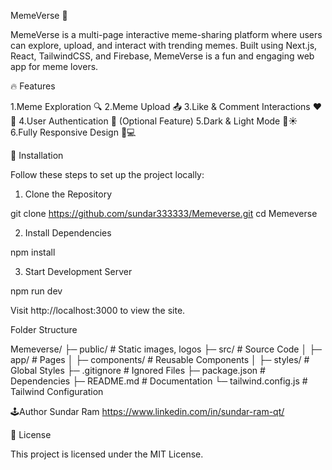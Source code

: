 MemeVerse 🎯

MemeVerse is a multi-page interactive meme-sharing platform where users can explore, upload, and interact with trending memes. Built using Next.js, React, TailwindCSS, and Firebase, MemeVerse is a fun and engaging web app for meme lovers.

🔥 Features

1.Meme Exploration 🔍
2.Meme Upload 📤
3.Like & Comment Interactions ❤️💬
4.User Authentication 🔑 (Optional Feature)
5.Dark & Light Mode 🌙☀️
6.Fully Responsive Design 📱💻

🎯 Installation

Follow these steps to set up the project locally:

1. Clone the Repository

  git clone https://github.com/sundar333333/Memeverse.git
  cd Memeverse

2. Install Dependencies

  npm install

3. Start Development Server

  npm run dev

  Visit http://localhost:3000 to view the site.

Folder Structure

Memeverse/
├─ public/                 # Static images, logos
├─ src/                    # Source Code
│   ├─ app/                # Pages
│   ├─ components/         # Reusable Components
│   ├─ styles/             # Global Styles
├─ .gitignore              # Ignored Files
├─ package.json            # Dependencies
├─ README.md               # Documentation
└─ tailwind.config.js      # Tailwind Configuration

🕹️Author
Sundar Ram 
https://www.linkedin.com/in/sundar-ram-qt/

📌 License

This project is licensed under the MIT License.
